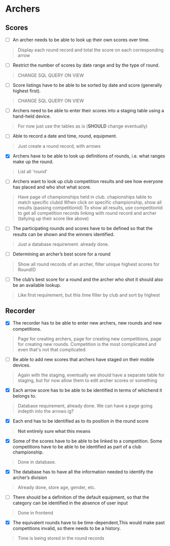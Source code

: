 # Archers

## Scores
- [ ] An archer needs to be able to look up their own scores over time.
> Display each round record and total the score on each corresponding arrow


- [ ] Restrict the number of scores by date range and by the type of round.
> CHANGE SQL QUERY ON VIEW


- [ ] Score listings have to be able to be sorted by date and score (generally highest first).
> CHANGE SQL QUERY ON VIEW


- [ ] Archers need to be able to enter their scores into a staging table using a hand-held device.
> For now just use the tables as is (**SHOULD** change eventually)


- [ ] Able to record a date and time, round, equipment.
> Just create a round record, with arrows

- [x] Archers have to be able to look up definitions of rounds, i.e. what ranges make up the round.
> List all 'round' 

- [ ] Archers want to look up club competition results and see how everyone has placed and who shot what score.

> Have page of championships held in club. chapionships table to match specific clubid
> When click on specific championship, show all results (passing competitionid)
> To show all results, use competitionid to get all competition records linking with round record and archer (tallying up their score like above)


- [ ] The participating rounds and scores have to be defined so that the results can be shown and the winners identified.
> Just a database requirement. already done.

- [ ] Determining an archer’s best score for a round
> Show all round records of an archer, filter unique highest scores for RoundID

- [ ] The club’s best score for a round and the archer who shot it should also be an available lookup.
> Like first requirement, but this time filter by club and sort by highest



## Recorder

- [x] The recorder has to be able to enter new archers, new rounds and new competitions.
> Page for creating archers, page for creating new competitions, page for creating new rounds. Competition is the most complicated and even that's not that complicated.


- [ ] Be able to add new scores that archers have staged on their mobile devices.
> Again with the staging, eventually we should have a separate table for staging, but for now allow them to edit archer scores or something


- [x] Each arrow score has to be able to be identified in terms of whichend it belongs to.
> Database requirement, already done. We can have a page going indepth into the arrows ig?


- [x] Each end has to be identified as to its position in the round score
> **Not entirely sure what this means**

- [x] Some of the scores have to be able to be linked to a competition. Some competitions have to be able to be identified as part of a club championship.
> Done in database.

- [x] The database has to have all the information needed to identify the archer’s division
> Already done, store age, gender, etc.

- [ ] There should be a definition of the default equipment, so that the category can be identified in the absence of user input
> Done in frontend

- [x] The equivalent rounds have to be time-dependent,This would make past competitions invalid, so there needs to be a history.
> Time is being stored in the round records
